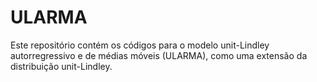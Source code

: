 # ULARMA

Este repositório contém os códigos para o modelo unit-Lindley autorregressivo e de médias móveis (ULARMA), como uma extensão da distribuição unit-Lindley.
